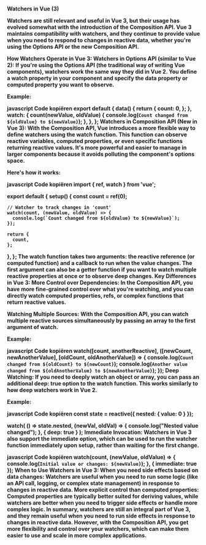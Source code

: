 <h4>Watchers in Vue (3)</h>

Watchers are still relevant and useful in Vue 3, but their usage has evolved somewhat with the introduction of the Composition API. Vue 3 maintains compatibility with watchers, and they continue to provide value when you need to respond to changes in reactive data, whether you're using the Options API or the new Composition API.

How Watchers Operate in Vue 3:
Watchers in Options API (similar to Vue 2): If you're using the Options API (the traditional way of writing Vue components), watchers work the same way they did in Vue 2. You define a watch property in your component and specify the data property or computed property you want to observe.

Example:

javascript
Code kopiëren
export default {
  data() {
    return {
      count: 0,
    };
  },
  watch: {
    count(newValue, oldValue) {
      console.log(`Count changed from ${oldValue} to ${newValue}`);
    },
  },
};
Watchers in Composition API (New in Vue 3): With the Composition API, Vue introduces a more flexible way to define watchers using the watch function. This function can observe reactive variables, computed properties, or even specific functions returning reactive values. It's more powerful and easier to manage in larger components because it avoids polluting the component's options space.

Here's how it works:

javascript
Code kopiëren
import { ref, watch } from 'vue';

export default {
  setup() {
    const count = ref(0);

    // Watcher to track changes in 'count'
    watch(count, (newValue, oldValue) => {
      console.log(`Count changed from ${oldValue} to ${newValue}`);
    });

    return {
      count,
    };
  },
};
The watch function takes two arguments: the reactive reference (or computed function) and a callback to run when the value changes.
The first argument can also be a getter function if you want to watch multiple reactive properties at once or to observe deep changes.
Key Differences in Vue 3:
More Control over Dependencies: In the Composition API, you have more fine-grained control over what you're watching, and you can directly watch computed properties, refs, or complex functions that return reactive values.

Watching Multiple Sources: With the Composition API, you can watch multiple reactive sources simultaneously by passing an array to the first argument of watch.

Example:

javascript
Code kopiëren
watch([count, anotherReactive], ([newCount, newAnotherValue], [oldCount, oldAnotherValue]) => {
  console.log(`Count changed from ${oldCount} to ${newCount}`);
  console.log(`Another value changed from ${oldAnotherValue} to ${newAnotherValue}`);
});
Deep Watching: If you need to deeply watch an object or array, you can pass an additional deep: true option to the watch function. This works similarly to how deep watchers work in Vue 2.

Example:

javascript
Code kopiëren
const state = reactive({ nested: { value: 0 } });

watch(
  () => state.nested,
  (newVal, oldVal) => {
    console.log("Nested value changed");
  },
  { deep: true }
);
Immediate Invocation: Watchers in Vue 3 also support the immediate option, which can be used to run the watcher function immediately upon setup, rather than waiting for the first change.

javascript
Code kopiëren
watch(count, (newValue, oldValue) => {
  console.log(`Initial value or changes: ${newValue}`);
}, { immediate: true });
When to Use Watchers in Vue 3:
When you need side effects based on data changes: Watchers are useful when you need to run some logic (like an API call, logging, or complex state management) in response to changes in reactive data.
More explicit control than computed properties: Computed properties are typically better suited for deriving values, while watchers are better when you need to trigger side effects or handle more complex logic.
In summary, watchers are still an integral part of Vue 3, and they remain useful when you need to run side effects in response to changes in reactive data. However, with the Composition API, you get more flexibility and control over your watchers, which can make them easier to use and scale in more complex applications.
